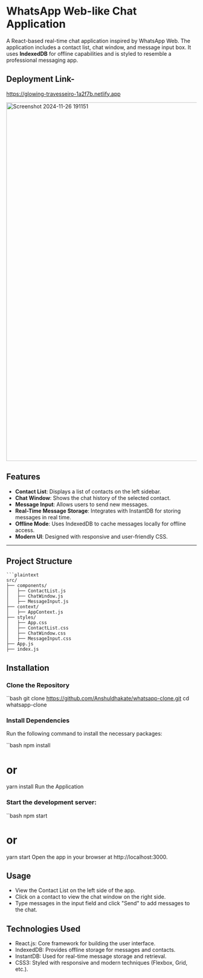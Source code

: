 
# WhatsApp Web-like Chat Application

A React-based real-time chat application inspired by WhatsApp Web. The application includes a contact list, chat window, and message input box. It uses **IndexedDB** for offline capabilities and is styled to resemble a professional messaging app.

## Deployment Link-
https://glowing-travesseiro-1a2f7b.netlify.app



<img width="947" alt="Screenshot 2024-11-26 191151" src="https://github.com/user-attachments/assets/965b0efd-d983-47c5-a129-001565c95a8b">




## Features

- **Contact List**: Displays a list of contacts on the left sidebar.
- **Chat Window**: Shows the chat history of the selected contact.
- **Message Input**: Allows users to send new messages.
- **Real-Time Message Storage**: Integrates with InstantDB for storing messages in real time.
- **Offline Mode**: Uses IndexedDB to cache messages locally for offline access.
- **Modern UI**: Designed with responsive and user-friendly CSS.

---

## Project Structure

    ```plaintext
    src/
    ├── components/
    │   ├── ContactList.js
    │   ├── ChatWindow.js
    │   ├── MessageInput.js
    ├── context/
    │   ├── AppContext.js
    ├── styles/
    │   ├── App.css
    │   ├── ContactList.css
    │   ├── ChatWindow.css
    │   ├── MessageInput.css
    ├── App.js
    ├── index.js


## Installation
 ### Clone the Repository
``bash
git clone https://github.com/Anshuldhakate/whatsapp-clone.git
cd whatsapp-clone

 ### Install Dependencies
Run the following command to install the necessary packages:

``bash
npm install

# or
yarn install
Run the Application

 ### Start the development server:

``bash
npm start
# or
yarn start
Open the app in your browser at http://localhost:3000.


## Usage
- View the Contact List on the left side of the app.
- Click on a contact to view the chat window on the right side.
- Type messages in the input field and click "Send" to add messages to the chat.

  
## Technologies Used
- React.js: Core framework for building the user interface.
- IndexedDB: Provides offline storage for messages and contacts.
- InstantDB: Used for real-time message storage and retrieval.
- CSS3: Styled with responsive and modern techniques (Flexbox, Grid, etc.).

